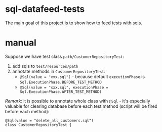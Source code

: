# sql-datafeed-tests
The main goal of this project is to show how to feed tests with sqls.

# manual
Suppose we have test class `path/CustomerRepositoryTest`:

1. add sqls to `test/resources/path`
1. annotate methods in `CustomerRepositoryTest`:
    * `@Sql(value = "xxx.sql")` - because default `executionPhase` is 
    `Sql.ExecutionPhase.BEFORE_TEST_METHOD`
    * `@Sql(value = "xxx.sql", executionPhase = Sql.ExecutionPhase.AFTER_TEST_METHOD)`
    
_Remark_: it is possible to annotate whole class with `@Sql` - it's especially valuable for 
clearing database before each test method (script will be fired before each method):
```
@Sql(value = "delete_all_customers.sql")
class CustomerRepositoryTest {
```